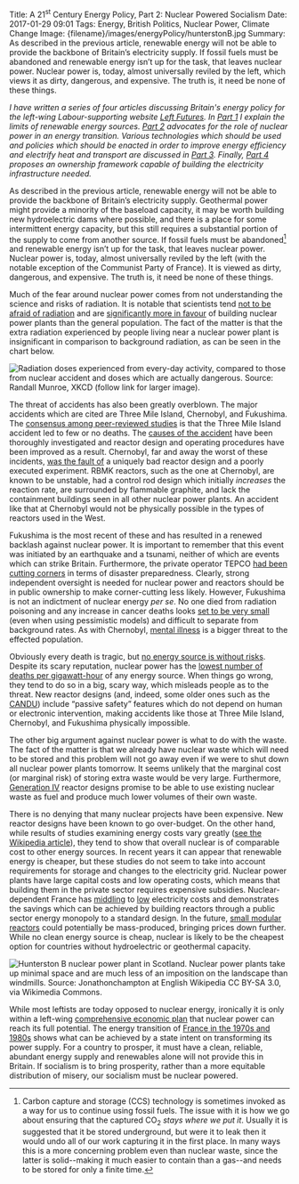 Title: A 21<sup>st</sup> Century Energy Policy, Part 2: Nuclear Powered Socialism
Date: 2017-01-29 09:01
Tags: Energy, British Politics, Nuclear Power, Climate Change
Image: {filename}/images/energyPolicy/hunterstonB.jpg
Summary: As described in the previous article, renewable energy will not be able to provide the backbone of Britain’s electricity supply. If fossil fuels must be abandoned and renewable energy isn’t up for the task, that leaves nuclear power. Nuclear power is, today, almost universally reviled by the left, which views it as dirty, dangerous, and expensive. The truth is, it need be none of these things.

*I have written a series of four articles discussing Britain's energy
policy for the left-wing Labour-supporting website
[Left Futures](http://www.leftfutures.org/). In
[Part 1]({filename}/Politics/21EnergyP1.md) I explain the limits of
renewable energy sources. [Part 2]({filename}/Politics/21EnergyP2.md)
advocates for the role of nuclear power in an energy
transition. Various technologies which should be used and policies
which should be enacted in order to improve energy efficiency and
electrify heat and transport are discussed in
[Part 3]({filename}/Politics/21EnergyP3.md). Finally,
[Part 4]({filename}/Politics/21EnergyP4.md) proposes an ownership
framework capable of building the electricity infrastructure needed.*

As described in the previous article, renewable energy will not be
able to provide the backbone of Britain’s electricity
supply. Geothermal power might provide a minority of the baseload
capacity, it may be worth building new hydroelectric dams where
possible, and there is a place for some intermittent energy capacity,
but this still requires a substantial portion of the supply to come
from another source. If fossil fuels must be abandoned[^1] and
renewable energy isn’t up for the task, that leaves nuclear
power. Nuclear power is, today, almost universally reviled by the left
(with the notable exception of the Communist Party of France).  It is
viewed as dirty, dangerous, and expensive. The truth is, it need be
none of these things.

Much of the fear around nuclear power comes from not understanding the
science and risks of radiation. It is notable that scientists tend
[not to be afraid of radiation](https://www.ncbi.nlm.nih.gov/pubmed/3700115)
and are
[significantly more in favour](http://www.pewinternet.org/2015/01/29/public-and-scientists-views-on-science-and-society/)
of building nuclear power plants than the general population. The fact
of the matter is that the extra radiation experienced by people living
near a nuclear power plant is insignificant in comparison to
background radiation, as can be seen in the chart below.

![Radiation doses experienced from every-day activity, compared to those from nuclear accident and doses which are actually dangerous. Source: Randall Munroe, [XKCD](https://xkcd.com/radiation/) (follow link for larger image).]({filename}/images/energyPolicy/radiation.png)

The threat of accidents has also been greatly overblown. The major
accidents which are cited are Three Mile Island, Chernobyl, and
Fukushima. The
[consensus among peer-reviewed studies](https://en.wikipedia.org/wiki/Three_Mile_Island_accident#Health_effects_and_epidemiology)
is that the Three Mile Island accident led to few or no deaths. The
[causes of the accident](https://www.nrc.gov/reading-rm/doc-collections/fact-sheets/3mile-isle.html)
have been thoroughly investigated and reactor design and operating
procedures have been improved as a result. Chernobyl, far and away the worst of these incidents,
[was the fault of](http://www-pub.iaea.org/MTCD/publications/PDF/Pub913e_web.pdf)
a uniquely bad reactor design and a poorly executed experiment. RBMK
reactors, such as the one at Chernobyl, are known to be unstable, had
a control rod design which initially *increases* the reaction rate,
are surrounded by flammable graphite, and lack the containment
buildings seen in all other nuclear power plants. An accident like
that at Chernobyl would not be physically possible in the types of
reactors used in the West.

Fukushima is the most recent of these and has resulted in a renewed
backlash against nuclear power. It is important to remember that this
event was initiated by an earthquake and a tsunami, neither of which
are events which can strike Britain. Furthermore, the private operator
TEPCO
[had been](https://web.archive.org/web/20141006070548/http://www.nytimes.com/2012/10/13/world/asia/tepco-admits-failure-in-acknowledging-risks-at-nuclear-plant.html?_r=0)
[cutting corners](https://web.archive.org/web/20131005004918/http://www.boston.com/news/world/asia/2012/10/12/japan-utility-admits-nuke-crisis-avoidable-says-feared-consequences-new-safety-measures/NK3yENYHgVPQZ76POvbBLL/story.html)
in terms of disaster preparedness. Clearly, strong independent
oversight is needed for nuclear power and reactors should be in public
ownership to make corner-cutting less likely. However, Fukushima is
not an indictment of nuclear energy *per se*. No one died from
radiation poisoning and any increase in cancer deaths looks
[set to be very small](http://www.who.int/mediacentre/news/releases/2013/fukushima_report_20130228/en/)
(even when using pessimistic models) and difficult to separate from
background rates. As with Chernobyl,
[mental illness](http://www.nature.com/news/fukushima-fallout-of-fear-1.12194)
is a bigger threat to the effected population.

Obviously every death is tragic, but
[no energy source is without risks](https://www.theguardian.com/commentisfree/2011/mar/21/pro-nuclear-japan-fukushima).
Despite its scary reputation, nuclear power has the
[lowest number of deaths per gigawatt-hour](http://www.nextbigfuture.com/2011/03/deaths-per-twh-by-energy-source.html)
of any energy source. When things go wrong, they tend to do so in a
big, scary way, which misleads people as to the threat. New reactor
designs (and, indeed, some older ones such as the
[CANDU](http://www.nuclearfaq.ca/cnf_sectionD.htm#q)) include “passive
safety” features which do not depend on human or electronic
intervention, making accidents like those at Three Mile Island,
Chernobyl, and Fukushima physically impossible.

The other big argument against nuclear power is what to do with the
waste. The fact of the matter is that we already have nuclear waste
which will need to be stored and this problem will not go away even if
we were to shut down all nuclear power plants tomorrow. It seems
unlikely that the marginal cost (or marginal risk) of storing extra
waste would be very large. Furthermore,
[Generation IV](https://www.gen-4.org/gif/jcms/c_59461/generation-iv-systems)
reactor designs promise to be able to use existing nuclear waste as
fuel and produce much lower volumes of their own waste.

There is no denying that many nuclear projects have been
expensive. New reactor designs have been known to go over-budget. On
the other hand, while results of studies examining energy costs vary
greatly
([see the Wikipedia article](https://en.wikipedia.org/wiki/Cost_of_electricity_by_source)),
they tend to show that overall nuclear is of comparable cost to other
energy sources. In recent years it can appear that renewable energy is
cheaper, but these studies do not seem to take into account
requirements for storage and changes to the electricity grid. Nuclear
power plants have large capital costs and low operating costs, which
means that building them in the private sector requires expensive
subsidies. Nuclear-dependent France has
[middling](http://ec.europa.eu/eurostat/statistics-explained/index.php/File:Electricity_prices_for_household_consumers,_second_half_2015_(¹)_(EUR_per_kWh)_YB16.png)
to [low](http://www.bbc.co.uk/news/business-25200808) electricity
costs and demonstrates the savings which can be achieved by building
reactors through a public sector energy monopoly to a standard
design. In the future,
[small modular reactors](https://blogs.scientificamerican.com/plugged-in/3-ways-small-modular-reactors-overcome-existing-barriers-to-nuclear/)
could potentially be mass-produced, bringing prices down
further. While no clean energy source is cheap, nuclear is likely to
be the cheapest option for countries without hydroelectric or
geothermal capacity.

![Hunterston B nuclear power plant in Scotland. Nuclear power plants take up minimal space and are much less of an imposition on the landscape than windmills. Source: Jonathonchampton at English Wikipedia [CC BY-SA 3.0](http://creativecommons.org/licenses/by-sa/3.0), via Wikimedia Commons.]({filename}/images/energyPolicy/hunterstonB.jpg)

While most leftists are today opposed to nuclear energy, ironically it
is only within a left-wing
[comprehensive economic plan](http://www.leftfutures.org/2017/01/a-left-economic-strategy-for-labour-putting-meat-on-the-bones/comment-page-1/)
that nuclear power can reach its full potential. The energy transition
of
[France in the 1970s and 1980s](http://www.iea.org/stats/WebGraphs/FRANCE2.pdf)
shows what can be achieved by a state intent on transforming its power
supply. For a country to prosper, it must have a clean, reliable,
abundant energy supply and renewables alone will not provide this in
Britain. If socialism is to bring prosperity, rather than a more
equitable distribution of misery, our socialism must be nuclear
powered.


[^1]: Carbon capture and storage (CCS) technology is sometimes invoked as a way for us to continue using fossil fuels. The issue with it is how we go about ensuring that the captured CO<sub>2</sub> *stays where we put it*. Usually it is suggested that it be stored underground, but were it to leak then it would undo all of our work capturing it in the first place. In many ways this is a more concerning problem even than nuclear waste, since the latter is solid--making it much easier to contain than a gas--and needs to be stored for only a finite time.
